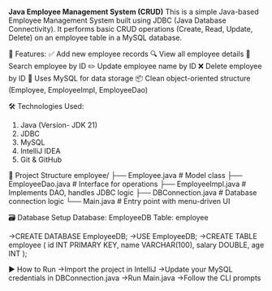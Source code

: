 **Java Employee Management System (CRUD)**
This is a simple Java-based Employee Management System built using JDBC (Java Database Connectivity). It performs basic CRUD operations (Create, Read, Update, Delete) on an employee table in a MySQL database.

🚀 Features:
✅ Add new employee records
🔍 View all employee details
🔎 Search employee by ID
✏️ Update employee name by ID
❌ Delete employee by ID
💾 Uses MySQL for data storage
📦 Clean object-oriented structure (Employee, EmployeeImpl, EmployeeDao)

🛠 Technologies Used:
1. Java (Version- JDK 21)
2. JDBC
3. MySQL
4. IntelliJ IDEA
5. Git & GitHub

📁 Project Structure
employee/
├── Employee.java          # Model class
├── EmployeeDao.java       # Interface for operations
├── EmployeeImpl.java      # Implements DAO, handles JDBC logic
├── DBConnection.java      # Database connection logic
└── Main.java              # Entry point with menu-driven UI

🗃️ Database Setup
Database: EmployeeDB
Table: employee

->CREATE DATABASE EmployeeDB;
->USE EmployeeDB;
->CREATE TABLE employee (
    id INT PRIMARY KEY,
    name VARCHAR(100),
    salary DOUBLE,
    age INT
);

▶️ How to Run
->Import the project in IntelliJ
->Update your MySQL credentials in DBConnection.java
->Run Main.java
->Follow the CLI prompts

